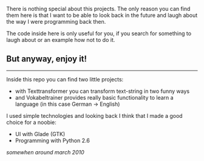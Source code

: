 There is nothing special about this projects.
The only reason you can find them here is that I want to be able to look back in the future and laugh about the way I were programming back then.

The code inside here is only useful for you, if  you search for something to laugh about or an example how not to do it.

## But anyway, enjoy it!

---------------------------------

Inside this repo you can find two little projects:

* with Texttransformer you can transform text-string in two funny ways
* and Vokabeltrainer provides really basic functionality to learn a language
  (in this case German -> English)

I used simple technologies and looking back I think that I made a good choice for a noobie:

- UI with Glade (GTK)
- Programming with Python 2.6



*somewhen around march 2010*